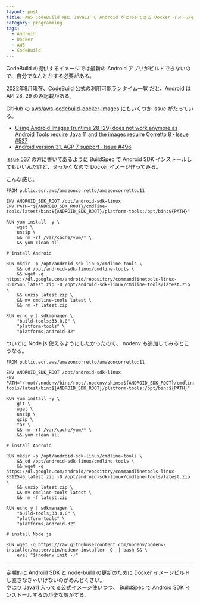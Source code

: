 ```yaml
---
layout: post
title: AWS CodeBuild 用に Java11 で Android がビルドできる Docker イメージをつくる
category: programming
tags:
  - Android
  - Docker
  - AWS
  - CodeBuild
---
```


CodeBuild の提供するイメージでは最新の Android アプリがビルドできないので、自分でなんとかする必要がある。

2022年8月現在、[CodeBuild 公式の利用可能ランタイム一覧](https://docs.aws.amazon.com/codebuild/latest/userguide/available-runtimes.html) だと、Android は API 28, 29 のみ記載がある。

GitHub の [aws/aws-codebuild-docker-images](https://github.com/aws/aws-codebuild-docker-images) にもいくつか issue がたっている。

- [Using Android Images (runtime 28+29) does not work anymore as Android Tools require Java 11 and the images require Corretto 8 · Issue #537](https://github.com/aws/aws-codebuild-docker-images/issues/537)
- [Android version 31, AGP 7 support · Issue #496](https://github.com/aws/aws-codebuild-docker-images/issues/496)


[issue 537](https://github.com/aws/aws-codebuild-docker-images/issues/537) の方に書いてあるように BuildSpec で Android SDK インストールしてもいいんだけど、せっかくなので Docker イメージ作ってみる。

こんな感じ。

```docker
FROM public.ecr.aws/amazoncorretto/amazoncorretto:11

ENV ANDROID_SDK_ROOT /opt/android-sdk-linux
ENV PATH="${ANDROID_SDK_ROOT}/cmdline-tools/latest/bin:${ANDROID_SDK_ROOT}/platform-tools:/opt/bin:${PATH}"

RUN yum install -y \
    wget \
    unzip \
    && rm -rf /var/cache/yum/* \
    && yum clean all

# install Android

RUN mkdir -p /opt/android-sdk-linux/cmdline-tools \
    && cd /opt/android-sdk-linux/cmdline-tools \
    && wget -q https://dl.google.com/android/repository/commandlinetools-linux-8512546_latest.zip -O /opt/android-sdk-linux/cmdline-tools/latest.zip \
    && unzip latest.zip \
    && mv cmdline-tools latest \
    && rm -f latest.zip

RUN echo y | sdkmanager \
    "build-tools;33.0.0" \
    "platform-tools" \
    "platforms;android-32"
```

ついでに Node.js 使えるようにしたかったので、 nodenv も追加してみるとこうなる。

```docker
FROM public.ecr.aws/amazoncorretto/amazoncorretto:11

ENV ANDROID_SDK_ROOT /opt/android-sdk-linux
ENV PATH="/root/.nodenv/bin:/root/.nodenv/shims:${ANDROID_SDK_ROOT}/cmdline-tools/latest/bin:${ANDROID_SDK_ROOT}/platform-tools:/opt/bin:${PATH}"

RUN yum install -y \
    git \
    wget \
    unzip \
    gzip \
    tar \
    && rm -rf /var/cache/yum/* \
    && yum clean all

# install Android

RUN mkdir -p /opt/android-sdk-linux/cmdline-tools \
    && cd /opt/android-sdk-linux/cmdline-tools \
    && wget -q https://dl.google.com/android/repository/commandlinetools-linux-8512546_latest.zip -O /opt/android-sdk-linux/cmdline-tools/latest.zip \
    && unzip latest.zip \
    && mv cmdline-tools latest \
    && rm -f latest.zip

RUN echo y | sdkmanager \
    "build-tools;33.0.0" \
    "platform-tools" \
    "platforms;android-32"

# install Node.js

RUN wget -q https://raw.githubusercontent.com/nodenv/nodenv-installer/master/bin/nodenv-installer -O- | bash && \
    eval "$(nodenv init -)"
```

---
定期的に Android SDK と node-build の更新のために Docker イメージビルドし直さなきゃいけないのがめんどくさい。  
やはり Java11 入ってる公式イメージ使いつつ、 BuildSpec で Android SDK インストールするのが楽な気がする.
